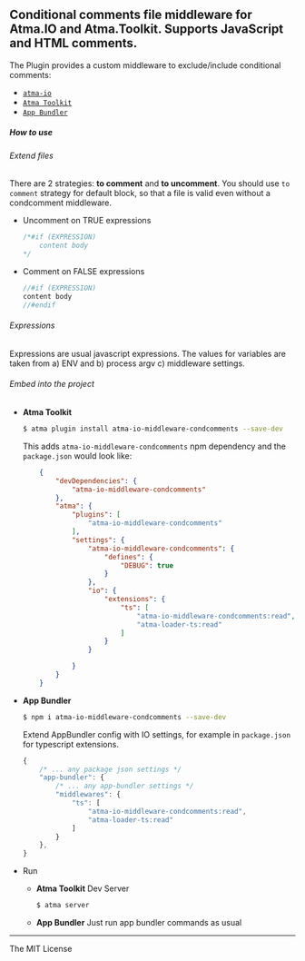 Conditional comments file middleware for Atma.IO and Atma.Toolkit. Supports JavaScript and HTML comments.
-----

The Plugin provides a custom middleware to exclude/include conditional comments:
- [`atma-io`](https://github.com/atmajs/atma-io) 
- [`Atma Toolkit`](https://github.com/atmajs/Atma.Toolkit) 
- [`App Bundler`](https://github.com/atmajs/app-bundler) 


##### How to use

###### Extend files

There are 2 strategies: **to comment** and **to uncomment**. You should use  `to comment` strategy for default block, so that a file is valid even without a condcomment middleware.

- Uncomment on TRUE expressions

    ```js
    /*#if (EXPRESSION)
        content body
    */
    ```
- Comment on FALSE expressions

    ```js
    //#if (EXPRESSION)
    content body
    //#endif
    ```

###### Expressions

Expressions are usual javascript expressions. The values for variables are taken from a) ENV and b) process argv c) middleware settings.

###### Embed into the project

+ **Atma Toolkit** 

    ```bash
    $ atma plugin install atma-io-middleware-condcomments --save-dev
    ```

	This adds `atma-io-middleware-condcomments` npm dependency and the `package.json` would look like:
    ```json
        {
            "devDependencies": {
                "atma-io-middleware-condcomments"
            },
            "atma": {
                "plugins": [
                    "atma-io-middleware-condcomments"
                ],
                "settings": {
					"atma-io-middleware-condcomments": {
                        "defines": {
                            "DEBUG": true
                        }
                    },
                    "io": {
                        "extensions": {
                            "ts": [
                                "atma-io-middleware-condcomments:read",
                                "atma-loader-ts:read"
                            ]
                        }
                    }

                }
            }
        }
    ```
+ **App Bundler** 
    
    ```bash
    $ npm i atma-io-middleware-condcomments --save-dev
    ```

    Extend AppBundler config with IO settings, for example in `package.json` for typescript extensions.
    ```javascript
    {
        /* ... any package json settings */
        "app-bundler": {
            /* ... any app-bundler settings */
            "middlewares": {                
                "ts": [
                    "atma-io-middleware-condcomments:read",
                    "atma-loader-ts:read"
                ]
            }
        },
    }
    ```

+ Run

    + **Atma Toolkit**  Dev Server
        ```bash
        $ atma server
        ```

    + **App Bundler**  Just run app bundler commands as usual
        
----
The MIT License